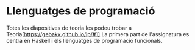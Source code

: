 # Llenguatges de programació

Totes les diapositives de teoria les podeu trobar a Teoria[https://gebakx.github.io/lp/#1]
La primera part de l'assignatura es centra en Haskell i els llenguatges de programació funcionals.
